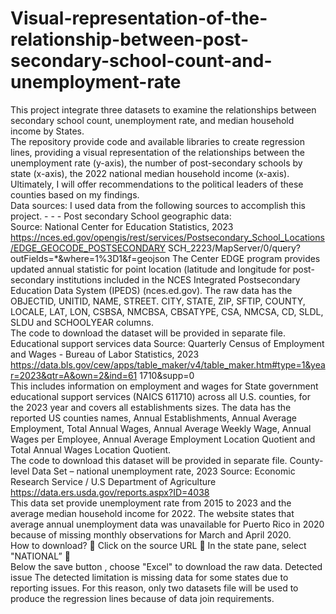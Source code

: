 # Visual-representation-of-the-relationship-between-post-secondary-school-count-and-unemployment-rate
This project integrate three datasets to examine the relationships between secondary school 
count, unemployment rate, and median household income by States.  
The repository provide code and available libraries to create regression lines, providing a visual representation of the 
relationships between the unemployment rate (y-axis), the number of post-secondary schools by state (x-axis), 
the 2022 national median household income (x-axis). Ultimately, I will offer recommendations to the political 
leaders of these counties based on my findings.  
Data sources: 
I used data from the following sources to accomplish this project.  - - - 
Post secondary School geographic data:  
Source: National Center for Education Statistics, 2023 
https://nces.ed.gov/opengis/rest/services/Postsecondary_School_Locations/EDGE_GEOCODE_POSTSECONDARY
 SCH_2223/MapServer/0/query?outFields=*&where=1%3D1&f=geojson 
The Center EDGE program provides updated annual statistic for point location (latitude and longitude for 
post-secondary institutions included in the NCES Integrated Postsecondary Education Data System (IPEDS) 
(nces.ed.gov). The raw data has the OBJECTID, UNITID, NAME, STREET. CITY, STATE, ZIP, SFTIP, 
COUNTY, LOCALE, LAT, LON, CSBSA, NMCBSA, CBSATYPE, CSA, NMCSA, CD, SLDL, SLDU and 
SCHOOLYEAR columns.  
The code to download the dataset will be provided in separate file.  
Educational support services data 
Source: Quarterly Census of Employment and Wages - Bureau of Labor Statistics, 2023 
https://data.bls.gov/cew/apps/table_maker/v4/table_maker.htm#type=1&year=2023&qtr=A&own=2&ind=61
 1710&supp=0    
This includes information on employment and wages for State government educational support services 
(NAICS 611710) across all U.S. counties, for the 2023 year and covers all establishments sizes. The data 
has the reported US counties names, Annual Establishments, Annual Average Employment, Total Annual 
Wages, Annual Average Weekly Wage, Annual Wages per Employee, Annual Average Employment Location 
Quotient and Total Annual Wages Location Quotient.  
The code to download this dataset will be provided in separate file. 
County-level Data Set – national unemployment rate, 2023 
Source: Economic Research Service / U.S Department of Agriculture 
https://data.ers.usda.gov/reports.aspx?ID=4038  
This data set provide unemployment rate from 2015 to 2023 and the average median household income for 
2022. The website states that average annual unemployment data was unavailable for Puerto Rico in 2020 
because of missing monthly observations for March and April 2020.  
How to download? 
 Click on the source URL 
 In the state pane, select "NATIONAL” 
  
Below the save button , choose "Excel" to download the raw data. 
Detected issue 
The detected limitation is missing data for some states due to reporting issues. For this reason, only two datasets 
file will be used to produce the regression lines because of data join requirements.
